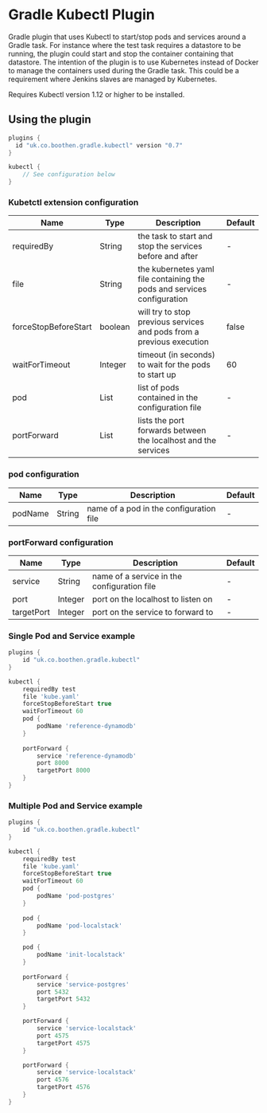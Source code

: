Gradle Kubectl Plugin
======================

Gradle plugin that uses Kubectl to start/stop pods and services around a Gradle task. For instance where the test task requires a datastore to be running, the plugin could start and stop the container containing that datastore. The intention of the plugin is to use Kubernetes instead of Docker to manage the containers used during the Gradle task. This could be a requirement where Jenkins slaves are managed by Kubernetes. 

Requires Kubectl version 1.12 or higher to be installed.

## Using the plugin

```groovy
plugins {
  id "uk.co.boothen.gradle.kubectl" version "0.7"
}

kubectl {
    // See configuration below
}
```

### Kubetctl extension configuration
Name | Type | Description | Default
--- | --- | --- | ---
requiredBy | String | the task to start and stop the services before and after | -
file | String | the kubernetes yaml file containing the pods and services configuration | - 
forceStopBeforeStart | boolean | will try to stop previous services and pods from a previous execution | false
waitForTimeout | Integer | timeout (in seconds) to wait for the pods to start up | 60 
pod | List | list of pods contained in the configuration file | -
portForward | List | lists the port forwards between the localhost and the services | -

### pod configuration
Name | Type | Description | Default
--- | --- | --- | ---
podName | String | name of a pod in the configuration file | -

### portForward configuration
Name | Type | Description | Default
--- | --- | --- | ---
service | String | name of a service in the configuration file | -
port | Integer | port on the localhost to listen on | -
targetPort | Integer | port on the service to forward to | -
 
### Single Pod and Service example

```groovy
plugins {
    id "uk.co.boothen.gradle.kubectl"
}

kubectl {
    requiredBy test 
    file 'kube.yaml' 
    forceStopBeforeStart true 
    waitForTimeout 60
    pod {
        podName 'reference-dynamodb'
    }
   
    portForward {
        service 'reference-dynamodb'
        port 8000 
        targetPort 8000
    }
}
```

### Multiple Pod and Service example
```groovy
plugins {
    id "uk.co.boothen.gradle.kubectl"
}

kubectl {
    requiredBy test 
    file 'kube.yaml' 
    forceStopBeforeStart true 
    waitForTimeout 60
    pod {
        podName 'pod-postgres'
    }
    
    pod {
        podName 'pod-localstack'
    }

    pod {
        podName 'init-localstack'
    }
   
    portForward {
        service 'service-postgres' 
        port 5432 
        targetPort 5432
    }

    portForward {
        service 'service-localstack'
        port 4575
        targetPort 4575
    }

    portForward {
        service 'service-localstack'
        port 4576
        targetPort 4576
    }
}
```